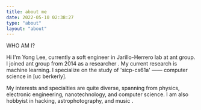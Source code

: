 ```yaml
---
title: about me
date: 2022-05-10 02:38:27
type: "about"
layout: "about"
---
```

WHO AM I?

Hi I'm Yong Lee, currently a soft engineer in Jarillo-Herrero lab at ant group. I joined ant group from 2014 as a researcher . My current research is machine learning. I specialize on the study of 'sicp-cs61a' —— computer science in [uc berkerly].

My interests and specialties are quite diverse, spanning from physics, electronic engineering, nanotechnology, and computer science. I am also hobbyist in  hacking, astrophotography, and music .